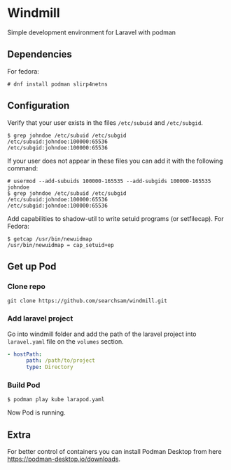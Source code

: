 # Windmill

Simple development environment for Laravel with podman

## Dependencies	

For fedora:

```bashscript
# dnf install podman slirp4netns
```

## Configuration

Verify that your user exists in the files `/etc/subuid` and `/etc/subgid`.

```bashscript
$ grep johndoe /etc/subuid /etc/subgid
/etc/subuid:johndoe:100000:65536
/etc/subgid:johndoe:100000:65536
```

If your user does not appear in these files you can add it with the following command:

```bashscript
# usermod --add-subuids 100000-165535 --add-subgids 100000-165535 johndoe 
$ grep johndoe /etc/subuid /etc/subgid
/etc/subuid:johndoe:100000:65536
/etc/subgid:johndoe:100000:65536
```

Add capabilities to shadow-util to write setuid programs (or setfilecap). For Fedora:

```bashscript
$ getcap /usr/bin/newuidmap
/usr/bin/newuidmap = cap_setuid+ep
```

## Get up Pod

### Clone repo

```bashscript
git clone https://github.com/searchsam/windmill.git
```

### Add laravel project

Go into windmill folder and add the path of the laravel project into `laravel.yaml` file on the `volumes` section.

```yaml
- hostPath:
      path: /path/to/project
      type: Directory
```

### Build Pod

```bashscript
$ podman play kube larapod.yaml
```

Now Pod is running.

## Extra

For better control of containers you can install Podman Desktop from here https://podman-desktop.io/downloads.